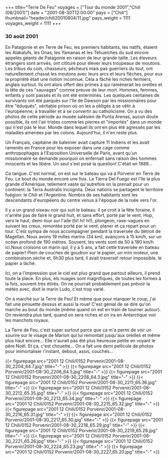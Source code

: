 +++
title="Terre De Feu"
voyages = ["Tour du monde 2001","Chili (08/2001)"]
date = "2001-08-30T12:00:00"
pays = ["Chili"]
thumbnail="header/chili20010804/11.jpg"
pays_weight = 1111
voyages_weight = 1111
+++
### 30 août 2001

En Patagonie et en Terre de Feu, les premiers habitants, les natifs, étaient 
les Alakalufs, les Onas, les Yamanas et les Tehuelches du sud encore appelés 
géants de Patagonie en raison de leur grande taille. Les éleveurs étrangers 
sont arrivés, ont clôturé pour élever leurs troupeaux de moutons. Les tribus 
du coin, chasseurs, pêcheurs mais pas guerriers du tout, ont naturellement chassé 
les moutons avec leurs arcs et leurs flèches, pour eux la propriété était une 
notion inconnue. Cela a fâché les riches fermiers, anglais surtout. Ils ont 
alors offert des primes à qui ramènerait les oreilles et la tête de ces "sauvages" 
comme preuve de leur mort. Hommes, femmes, enfants y sont passés et ils ont 
été exterminés. Les quelques centaines de survivants ont été parqués sur l'île 
de Dawson par les missionnaires pour être "éduqués", véritable prison où on 
les a obligés à se vêtir à l'européenne, à travailler et à se convertir au catholicisme. 
On a vu des photos de cette période au musée salésien de Punta Arenas, aucun 
doute possible, ils ont l'air tristes comme les pierres et "importés" dans un 
monde qui n'est pas le leur. Monde dans lequel ils ont en plus été agressés 
par les maladies amenées par les colons. Aujourd'hui, il n'en reste plus.

Un Français, capitaine de baleinier avait capturé 11 Indiens et les avait ramenés 
en France pour les exposer dans une cage comme anthropophages à l'Exposition 
Universelle de Paris, avant qu'un missionnaire se demande pourquoi on enfernait 
sans raison des hommes innocents et les libère. Un seul s'est posé la question! 
C'était en 1889...

Ca tangue. C'est normal, on est sur le bateau qui va à Porvenir en Terre de 
Feu. Le bout du monde encore une fois. La Tierra Del Fuego est l'île la plus 
grande d'Amérique, tellement vaste qu'autrefois on la prenait pour un continent: 
la Terra Australis Incognita. Deux nations se partagent le territoire fuégion: 
le Chili et l'Argentine. Nombre de ses habitants sont les descendants d'européens 
du centre venus à l'époque de la ruée vers l'or.

Il y a un grand oiseau noir qui suit le bateau. Il se croit à la fête foraine, 
il n'arrête pas de faire le grand huit, et sans effort, porté par le vent. Hop, 
vers le haut, demi-tour sur l'aile (hi! hi! hi!), plongeon, rase-vagues en suivant 
les creux, remontée porté par le vent, planer et ça repart pour un tour. C'est 
sympa de nous accompagner pendant la traversée du détroit de Magellan. Nous 
avons 19 milles marins (34 km), avançons à 15 km/h, sur un océan profond de 
190 mètres. Souvent, les vents sont de 50 à 180 km/h ici.Nous croisons un marin 
qui, il y a 5 ans, a fait cette traversée en bateau de papier! Plein de couches 
de goudron sur le papier, un mini moteur, une combinaison sèche et, 6h30 plus 
tard, il avait traversé! retour impossible, le papier a lâché. 

Ici, on a l'impression que le ciel est plus grand que partout ailleurs, il 
prend toute la place. En plus, els nuages sont magnifiques, de toutes les formes 
à la fois, souvent très étirés. On ne pourrait probablement pas prévoir la météo 
avec, dixit le marin Ludo, c'est trop varié. 

On a marché sur la Terre de Feu! Et même que pour marquer le coup, j'ai fait 
une pirouette dessus et aussi la roue! C'est génial de se dire qu'on marche 
au bout du monde (même quand on est en train de tourner autour). On reviendra 
plus tard, quand on sera riches et on ira en Antarctique voir les manchots royaux.

La Terre de Feu, c'est super surtout parce que ça m'a permi de voir un sourire 
sur le visage de Marion qui lui remontait jusqu'aux oreilles et même plus haut 
encore... Elle n'aurait pas été plus heureuse petite en voyant le père Noël. 
Et ça, c'est chouette... On a fait une demi pellicule de photos pour immortaliser 
l'instant, debout, assis, couchés...


<div id="TOTO">{{< figurepage src="2001 12 Chili/0152 Porvenir/2001-08-30_2204_64.7.jpg" title="-"  >}}
{{< figurepage src="2001 12 Chili/0152 Porvenir/2001-08-30_2206_64.5.jpg" title="-"  >}}
{{< figurepage src="2001 12 Chili/0152 Porvenir/2001-08-30_2208_64.3.jpg" title="-"  >}}
{{< figurepage src="2001 12 Chili/0152 Porvenir/2001-08-30_2211_65.36.jpg" title="-"  >}}
{{< figurepage src="2001 12 Chili/0152 Porvenir/2001-08-30_2212_65.35.jpg" title="-"  >}}
{{< figurepage src="2001 12 Chili/0152 Porvenir/2001-08-30_2213_65.34.jpg" title="-"  >}}
{{< figurepage src="2001 12 Chili/0152 Porvenir/2001-08-30_2215_65.32.jpg" title="-"  >}}
{{< figurepage src="2001 12 Chili/0152 Porvenir/2001-08-30_2216_65.31.jpg" title="-"  >}}
{{< figurepage src="2001 12 Chili/0152 Porvenir/2001-08-30_2217_65.30.jpg" title="-"  >}}
{{< figurepage src="2001 12 Chili/0152 Porvenir/2001-08-30_2218_65.29.jpg" title="-"  >}}
{{< figurepage src="2001 12 Chili/0152 Porvenir/2001-08-30_2219_65.28.jpg" title="-"  >}}
{{< figurepage src="2001 12 Chili/0152 Porvenir/2001-08-30_2221_65.26.jpg" title="-"  >}}
{{< figurepage src="2001 12 Chili/0152 Porvenir/2001-08-30_2224_65.23.jpg" title="-"  >}}
{{< figurepage src="2001 12 Chili/0152 Porvenir/2001-08-30_2227_65.20.jpg" title="-"  >}}
</DIV>

